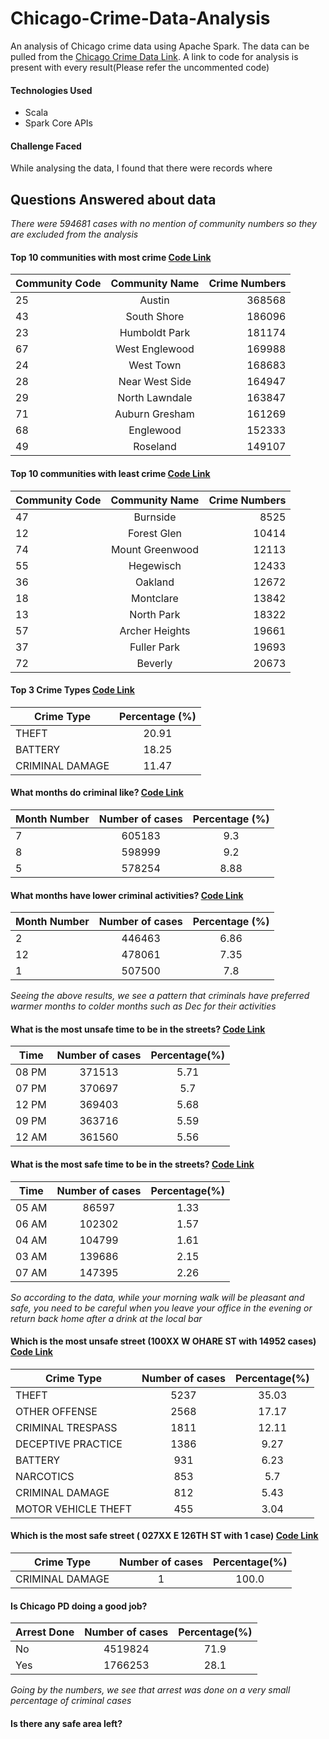 # Chicago-Crime-Data-Analysis
An analysis of Chicago crime data using Apache Spark. The data can be pulled from the [Chicago Crime Data Link](https://data.cityofchicago.org/Public-Safety/Crimes-2001-to-present/ijzp-q8t2). A link to code for analysis is present with every result(Please refer the uncommented code)

#### Technologies Used
 - Scala
 - Spark Core APIs
 
#### Challenge Faced
While analysing the data, I found that there were records where 

## Questions Answered about data

*There were 594681 cases with no mention of community numbers so they are excluded from the analysis*

#### Top 10 communities with most crime [Code Link](https://github.com/varunu28/Chicago-Crime-Data-Analysis/blob/caa1436f5dcd78ed5ead15315b487fef36339459/src/main/scala/Analysis.scala)
| Community Code        | Community Name           | Crime Numbers  |
| ------------- |:-------------:| -----:|
|25 | Austin | 368568|
|43 | South Shore | 186096|
|23 | Humboldt Park | 181174|
|67 | West Englewood | 169988|
|24 | West Town | 168683|
|28 | Near West Side | 164947|
|29 | North Lawndale | 163847|
|71 | Auburn Gresham | 161269|
|68 | Englewood | 152333|
|49 | Roseland | 149107|

#### Top 10 communities with least crime [Code Link](https://github.com/varunu28/Chicago-Crime-Data-Analysis/blob/616d9158e4161caa2afa06e592de2e7820e6f998/src/main/scala/Analysis.scala)
| Community Code        | Community Name           | Crime Numbers  |
| ------------- |:-------------:| -----:|
|47 | Burnside  | 8525|
|12 | Forest Glen | 10414|
|74 | Mount Greenwood | 12113|
|55 | Hegewisch | 12433|
|36 | Oakland | 12672|
|18 | Montclare | 13842|
|13 | North Park | 18322|
|57 | Archer Heights | 19661|
|37 | Fuller Park | 19693|
|72 | Beverly | 20673|

#### Top 3 Crime Types [Code Link](https://github.com/varunu28/Chicago-Crime-Data-Analysis/blob/588cf5299fa858e4818601e097250fab26bf7d7c/src/main/scala/Analysis.scala)
| Crime Type        | Percentage (%)          |
| ------------- |:-------------:| 
| THEFT | 20.91 |
| BATTERY | 18.25 |
| CRIMINAL DAMAGE | 11.47 |

#### What months do criminal like? [Code Link](https://github.com/varunu28/Chicago-Crime-Data-Analysis/blob/0b3d4be8c04d4a2dce34e798ddb3be32f67b7dda/src/main/scala/Analysis.scala)
| Month Number | Number of cases  | Percentage (%) |
| ------------- |:-------------:| :-------------:| 
| 7 | 605183 | 9.3 |
| 8 | 598999 | 9.2 |
| 5 | 578254 | 8.88 |

#### What months have lower criminal activities? [Code Link](https://github.com/varunu28/Chicago-Crime-Data-Analysis/blob/e09e49f642c9be40138f6268623898843a6a5ced/src/main/scala/Analysis.scala)
| Month Number | Number of cases  | Percentage (%) |
| ------------- |:-------------:| :-------------:| 
| 2 | 446463 | 6.86 |
| 12 | 478061 | 7.35 |
| 1 | 507500 | 7.8 |

*Seeing the above results, we see a pattern that criminals have preferred warmer months to colder months such as Dec for their activities*

#### What is the most unsafe time to be in the streets? [Code Link](https://github.com/varunu28/Chicago-Crime-Data-Analysis/blob/8a18839b4f43c03adafa9b312e409d72532abace/src/main/scala/Analysis.scala)
| Time | Number of cases  | Percentage(%)  |
| ------------- |:-------------:| :-------------:|
| 08 PM | 371513 | 5.71 |
| 07 PM | 370697 | 5.7  |
| 12 PM | 369403 | 5.68 |
| 09 PM | 363716 | 5.59 |
| 12 AM | 361560 | 5.56 |

#### What is the most safe time to be in the streets? [Code Link](https://github.com/varunu28/Chicago-Crime-Data-Analysis/blob/8c9ccb8d3b0aba3bb4e98ec06252af8b26b567fb/src/main/scala/Analysis.scala)
| Time | Number of cases  | Percentage(%)   |
| ------------- |:-------------:| :-------------:|
| 05 AM | 86597 | 1.33 |
| 06 AM | 102302 | 1.57 |
| 04 AM | 104799 | 1.61 |
| 03 AM | 139686 | 2.15 |
| 07 AM | 147395 | 2.26 |

*So according to the data, while your morning walk will be pleasant and safe, you need to be careful when you leave your office in the evening or return back home after a drink at the local bar*

#### Which is the most unsafe street (100XX W OHARE ST with 14952 cases) [Code Link](https://github.com/varunu28/Chicago-Crime-Data-Analysis/blob/53ad78871cd9341e7bd22205395b29071e432344/src/main/scala/Analysis.scala)
| Crime Type | Number of cases  | Percentage(%)    |
| ------------- |:-------------:| :-------------:|
| THEFT | 5237 | 35.03 |
| OTHER OFFENSE | 2568 | 17.17 |
| CRIMINAL TRESPASS | 1811 | 12.11 |
| DECEPTIVE PRACTICE | 1386 | 9.27 |
| BATTERY | 931 | 6.23 |
| NARCOTICS | 853 | 5.7 |
| CRIMINAL DAMAGE | 812 | 5.43 |
| MOTOR VEHICLE THEFT | 455 | 3.04 |

#### Which is the most safe street ( 027XX E 126TH ST with 1 case) [Code Link](https://github.com/varunu28/Chicago-Crime-Data-Analysis/blob/4711a009e5fca2fc1d99701449d71a4ec6dd3f90/src/main/scala/Analysis.scala)
| Crime Type | Number of cases  | Percentage(%)    |
| ------------- |:-------------:| :-------------:|
| CRIMINAL DAMAGE | 1 | 100.0 |

#### Is Chicago PD doing a good job?
| Arrest Done | Number of cases  | Percentage(%)    |
| ------------- |:-------------:| :-------------:|
| No | 4519824 | 71.9 |
| Yes | 1766253 | 28.1 |

*Going by the numbers, we see that arrest was done on a very small percentage of criminal cases*

#### Is there any safe area left?
